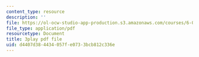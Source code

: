```yaml
---
content_type: resource
description: ''
file: https://ol-ocw-studio-app-production.s3.amazonaws.com/courses/6-046j-introduction-to-algorithms-sma-5503-fall-2005/d4407d384434057fe0733bcb812c336e_Ttezuzs39nk.pdf
file_type: application/pdf
resourcetype: Document
title: 3play pdf file
uid: d4407d38-4434-057f-e073-3bcb812c336e
---
```

